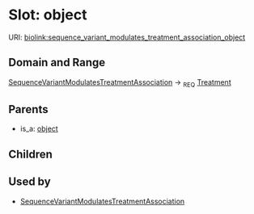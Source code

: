 # Slot: object




URI: [biolink:sequence_variant_modulates_treatment_association_object](https://w3id.org/biolink/vocab/sequence_variant_modulates_treatment_association_object)
## Domain and Range

[SequenceVariantModulatesTreatmentAssociation](SequenceVariantModulatesTreatmentAssociation.md) ->  <sub>REQ</sub> [Treatment](Treatment.md)
## Parents

 *  is_a: [object](object.md)
## Children

## Used by

 * [SequenceVariantModulatesTreatmentAssociation](SequenceVariantModulatesTreatmentAssociation.md)
